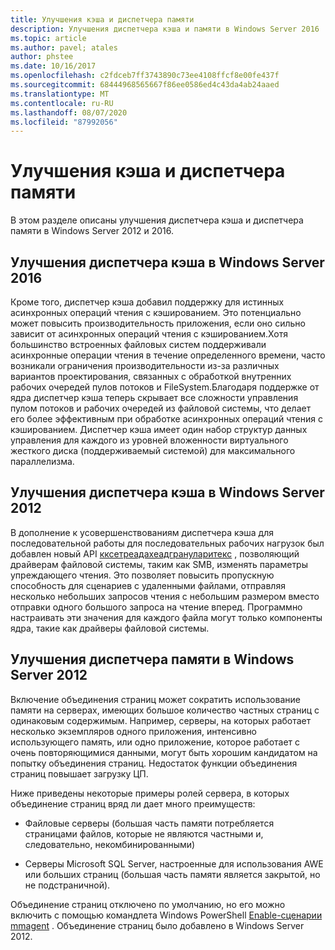 ```yaml
---
title: Улучшения кэша и диспетчера памяти
description: Улучшения диспетчера кэша и памяти в Windows Server 2016
ms.topic: article
ms.author: pavel; atales
author: phstee
ms.date: 10/16/2017
ms.openlocfilehash: c2fdceb7ff3743890c73ee4108ffcf8e00fe437f
ms.sourcegitcommit: 68444968565667f86ee0586ed4c43da4ab24aaed
ms.translationtype: MT
ms.contentlocale: ru-RU
ms.lasthandoff: 08/07/2020
ms.locfileid: "87992056"
---
```

# <a name="cache-and-memory-manager-improvements"></a>Улучшения кэша и диспетчера памяти

В этом разделе описаны улучшения диспетчера кэша и диспетчера памяти в Windows Server 2012 и 2016.

## <a name="cache-manager-improvements-in-windows-server-2016"></a>Улучшения диспетчера кэша в Windows Server 2016
Кроме того, диспетчер кэша добавил поддержку для истинных асинхронных операций чтения с кэшированием.
Это потенциально может повысить производительность приложения, если оно сильно зависит от асинхронных операций чтения с кэшированием.Хотя большинство встроенных файловых систем поддерживали асинхронные операции чтения в течение определенного времени, часто возникали ограничения производительности из-за различных вариантов проектирования, связанных с обработкой внутренних рабочих очередей пулов потоков и FileSystem.Благодаря поддержке от ядра диспетчер кэша теперь скрывает все сложности управления пулом потоков и рабочих очередей из файловой системы, что делает его более эффективным при обработке асинхронных операций чтения с кэшированием. Диспетчер кэша имеет один набор структур данных управления для каждого из уровней вложенности виртуального жесткого диска (поддерживаемый системой) для максимального параллелизма.


## <a name="cache-manager-improvements-in-windows-server-2012"></a>Улучшения диспетчера кэша в Windows Server 2012
В дополнение к усовершенствованиям диспетчера кэша для последовательной работы для последовательных рабочих нагрузок был добавлен новый API [кксетреадахеадгрануларитекс](/windows-hardware/drivers/ifs/ccsetreadaheadgranularityex) , позволяющий драйверам файловой системы, таким как SMB, изменять параметры упреждающего чтения. Это позволяет повысить пропускную способность для сценариев с удаленными файлами, отправляя несколько небольших запросов чтения с небольшим размером вместо отправки одного большого запроса на чтение вперед. Программно настраивать эти значения для каждого файла могут только компоненты ядра, такие как драйверы файловой системы.

## <a name="memory-manager-improvements-in-windows-server-2012"></a>Улучшения диспетчера памяти в Windows Server 2012
Включение объединения страниц может сократить использование памяти на серверах, имеющих большое количество частных страниц с одинаковым содержимым. Например, серверы, на которых работает несколько экземпляров одного приложения, интенсивно использующего память, или одно приложение, которое работает с очень повторяющимися данными, могут быть хорошим кандидатом на попытку объединения страниц. Недостаток функции объединения страниц повышает загрузку ЦП.

Ниже приведены некоторые примеры ролей сервера, в которых объединение страниц вряд ли дает много преимуществ:

-   Файловые серверы (большая часть памяти потребляется страницами файлов, которые не являются частными и, следовательно, некомбинированными)

-   Серверы Microsoft SQL Server, настроенные для использования AWE или больших страниц (большая часть памяти является закрытой, но не подстраничной).

Объединение страниц отключено по умолчанию, но его можно включить с помощью командлета Windows PowerShell [Enable-сценарии mmagent](/powershell/module/mmagent/enable-mmagent?view=win10-ps) . Объединение страниц было добавлено в Windows Server 2012.